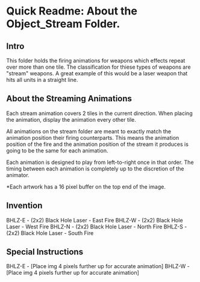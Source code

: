 # Quick Readme: About the Object_Stream Folder.

## Intro

This folder holds the firing animations for weapons which effects repeat over more than one tile. The classification for thiese types of weapons are "stream" weapons. A great example of this would be a laser weapon that hits all units in a straight line.

## About the Streaming Animations

Each stream animation covers 2 tiles in the current direction. When placing the animation, display the animation every other tile. 

All animations on the stream folder are meant to exactly match the animation position their firing counterparts. This means the animation position of the fire and the animation position of the stream it produces is going to be the same for each animation.

Each animation is designed to play from left-to-right once in that order. The timing between each animation is completely up to the discretion of the animator.

*Each artwork has a 16 pixel buffer on the top end of the image.

## Invention

BHLZ-E - (2x2) Black Hole Laser - East Fire
BHLZ-W - (2x2) Black Hole Laser - West Fire
BHLZ-N - (2x2) Black Hole Laser - North Fire
BHLZ-S - (2x2) Black Hole Laser - South Fire

## Special Instructions

BHLZ-E - [Place img 4 pixels further up for accurate animation]
BHLZ-W - [Place img 4 pixels further up for accurate animation]


